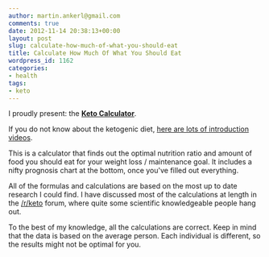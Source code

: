 ```yaml
---
author: martin.ankerl@gmail.com
comments: true
date: 2012-11-14 20:38:13+00:00
layout: post
slug: calculate-how-much-of-what-you-should-eat
title: Calculate How Much Of What You Should Eat
wordpress_id: 1162
categories:
- health
tags:
- keto
---
```


I proudly present: the **[Keto Calculator](https://keto-calculator.ankerl.com/)**.


If you do not know about the ketogenic diet, [here are lots of introduction videos](http://j.mp/lchf).

This is a calculator that finds out the optimal nutrition ratio and amount of food you should eat for your weight loss / maintenance goal. It includes a nifty prognosis chart at the bottom, once you've filled out everything.

All of the formulas and calculations are based on the most up to date research I could find. I have discussed most of the calculations at length in the [/r/keto](http://reddit.com/r/keto) forum, where quite some scientific knowledgeable people hang out.

To the best of my knowledge, all the calculations are correct. Keep in mind that the data is based on the average person. Each individual is different, so the results might not be optimal for you.


